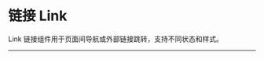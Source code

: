 # 链接 Link

Link 链接组件用于页面间导航或外部链接跳转，支持不同状态和样式。

---

<script setup>
import LinkBasicUse from "./component/link-basic-use.md"
import LinkIcon from "./component/link-icon.md"
import LinkStatus from "./component/link-status.md"
import LinkHover from "./component/link-hover.md"
import LinkLoading from "./component/link-loading.md"
import LinkApi from "./component/link-api.md"
import LinkTip from "./component/link-tip.md"
</script>

<client-only>
<link-basic-use />
<link-status />
<link-hover />
<link-icon />
<link-loading />
</client-only>
<link-api />
<link-tip />
